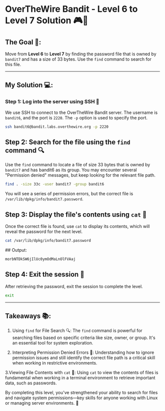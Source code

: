 # OverTheWire Bandit - Level 6 to Level 7 Solution 🎮🔐

## The Goal 🎯:
Move from **Level 6** to **Level 7** by finding the password file that is owned by `bandit7` and has a size of 33 bytes. Use the `find` command to search for this file.

---

## My Solution 💻:

### Step 1: Log into the server using SSH 🔑
We use SSH to connect to the OverTheWire Bandit server. The username is `bandit6`, and the port is `2220`. The `-p` option is used to specify the port.

```bash
ssh bandit6@bandit.labs.overthewire.org -p 2220
```

## Step 2: Search for the file using the `find` command 🔍
Use the `find` command to locate a file of size 33 bytes that is owned by `bandit7` and has bandit6 as its group. You may encounter several "Permission denied" messages, but keep looking for the relevant file path.

```bash
find . -size 33c -user bandit7 -group bandit6
```
You will see a series of permission errors, but the correct file is `/var/lib/dpkg/info/bandit7.password`.

## Step 3: Display the file's contents using `cat` 📖
Once the correct file is found, use `cat` to display its contents, which will reveal the password for the next level.

```bash
cat /var/lib/dpkg/info/bandit7.password
```

## Output:

```bash
morbNTDkSW6jIlUc0ymOdMaLnOlFVAaj
```

## Step 4: Exit the session 🛑
After retrieving the password, exit the session to complete the level.

```bash
exit
```

---

## Takeaways 📚:

1. Using `find` for File Search 🔍: The `find` command is powerful for searching files based on specific criteria like size, owner, or group. It's an essential tool for system exploration.

2. Interpreting Permission Denied Errors 🚫: Understanding how to ignore permission issues and still identify the correct file path is a critical skill when working in restrictive environments.

3.Viewing File Contents with `cat` 📑: Using `cat` to view the contents of files is fundamental when working in a terminal environment to retrieve important data, such as passwords.

By completing this level, you've strengthened your ability to search for files and navigate system permissions—key skills for anyone working with Linux or managing server environments. 🚀
